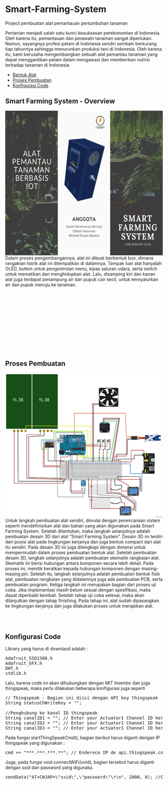 # Smart-Farming-System
Project pembuatan alat pemantauan pertumbuhan tanaman

Pertanian menjadi salah satu kunci kesuksesan perekonomian di Indonesia. Oleh karena itu, pemantauan dan perawatn tanaman sangat diperlukan. Namun, sayangnya profesi petani di Indonesia sendiri semkain berkurang tiap tahunnya sehingga menurunkan produksi tani di Indonesia. Oleh karena itu, kami berusaha mengembangkan sebuah alat pemantau tanaman yang dapat menggantikan petani dalam mengawasi dan memberikan nutrisi terhadap tanaman di Indonesia.

<ul>
  <li><a href="#bentuk">Bentuk Alat</a></li>
  <li><a href="#buatAlat">Proses Pembuatan</a></li>
  <li><a href="#code">Konfigurasi Code</a></li>
</ul>

## Smart Farming System - Overview
<div id="bentuk"></div>
<img src="https://github.com/charlesLangko1234/Smart-Farming-System/blob/main/IOT%20COMPETITION%20EEF/PAMFLET_PAGE1.png" align="left" alt="Bentuk Luar Alat" style="height:460px;"/>

Dalam proses pengembangannya, alat ini dibuat berbentuk box, dimana rangakian listrik alat ini ditempatkan di dalamnya. Tampak luar alat hanyalah OLED, button untuk pengontrolan menu, kipas saluran udara, serta switch untuk mematikan dan menghidupkan alat. Lalu, disamping kiri dan kanan alat juga terdapat penampung air dan pupuk cair kecil, untuk emnyalurkan air dan pupuk menuju ke tanaman.

<br><br><br><br><br><br><br><br><br><br><br>
## Proses Pembuatan
<div id="buatAlat"></div>
<img src="https://github.com/charlesLangko1234/Smart-Farming-System/blob/main/IOT%20COMPETITION%20EEF/unnamed.png" align="left" alt="Bentuk Luar Alat" style="height:460px;"/>
Untuk langkah pembuatan alat sendiri, dimulai dengan perencanaan sistem seperti mendefinisikan alat dan bahan yang akan digunakan pada Smart Farming System. Setelah ditentukan, maka langkah selanjutnya adalah pembuatan desain 3D dari alat “Smart Farming System”. Desain 3D ini terdiri dari posisi alat pada lingkungan kerjanya dan juga bentuk compact dari alat itu sendiri. Pada desain 3D ini juga dilengkapi dengan dimensi untuk mempermudah dalam proses pembuatan bentuk alat.
Setelah pembuatan desain 3D, langkah selanjutnya adalah pembuatan skematik rangkaian alat. Skematik ini berisi hubungan antara komponen secara lebih detail. Pada proses ini, menitik beratkan kepada hubungan komponen dengan masing-masing pin.
Setelah itu, langkah selanjutnya adalah pembuatan bentuk fisik alat, pembuatan rangkaian yang didalamnya juga ada pembuatan PCB, serta pembuatan program. Ketiga langkah ini merupakan bagian dari proses uji coba. Jika implementasi  masih belum sesuai dengan spesifikasi, maka dapat diperbaiki kembali.
Setelah tahap uji coba selesai, maka akan dilanjutkan dengan tahap finishing. Pada tahap ini, alat sudah dipasangkan ke lingkungan kerjanya dan juga dilakukan proses untuk merapikan alat.

<br><br>
## Konfigurasi Code
<div id="code"></div>
Library yang harus di downlaod adalah :
<pre>
Adafruit_SSD1306.h
Adafruit_GFX.h
DHT.h
stdlib.h
</pre>

Lalu, karena code ini akan dihubungkan dengan MIT Inventor dan juga thingspeak, maka perlu dilakukan beberapa konfigurasi juga seperti
<pre>
// Thingspeak - Bagian ini diisi dengan API key thingspeak
String statusChWriteKey = ""; 

//Penghubung ke kanal ID thingspeak
String canalID1 = ""; // Enter your Actuator1 Channel ID here
String canalID2 = ""; // Enter your Actuator1 Channel ID here
String canalID3 = ""; // Enter your Actuator1 Channel ID here
</pre>

Pada fungsi startThingSpeakCmd(), bagian berikut harus diganti dengan IP thingspeak yang digunakan :
<pre>
cmd += "***.***.***.**"; // Endereco IP de api.thingspeak.com
</pre>

Juga, pada fungsi void connectWiFi(void), bagian tersebut harus diganti dengan ssid dan password yang digunaka.
<pre>
sendData("AT+CWJAP=\"ssid\",\"password\"\r\n", 2000, 0); //Connect network
</pre>
